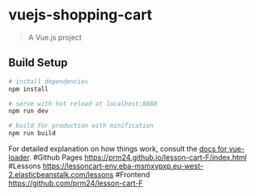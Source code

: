 # vuejs-shopping-cart

> A Vue.js project

## Build Setup

``` bash
# install dependencies
npm install

# serve with hot reload at localhost:8080
npm run dev

# build for production with minification
npm run build
```

For detailed explanation on how things work, consult the [docs for vue-loader](http://vuejs.github.io/vue-loader).
#Github Pages
https://prm24.github.io/lesson-cart-F/index.html
#Lessons https://lessoncart-env.eba-msmxypxp.eu-west-2.elasticbeanstalk.com/lessons
#Frontend https://github.com/prm24/lesson-cart-F

